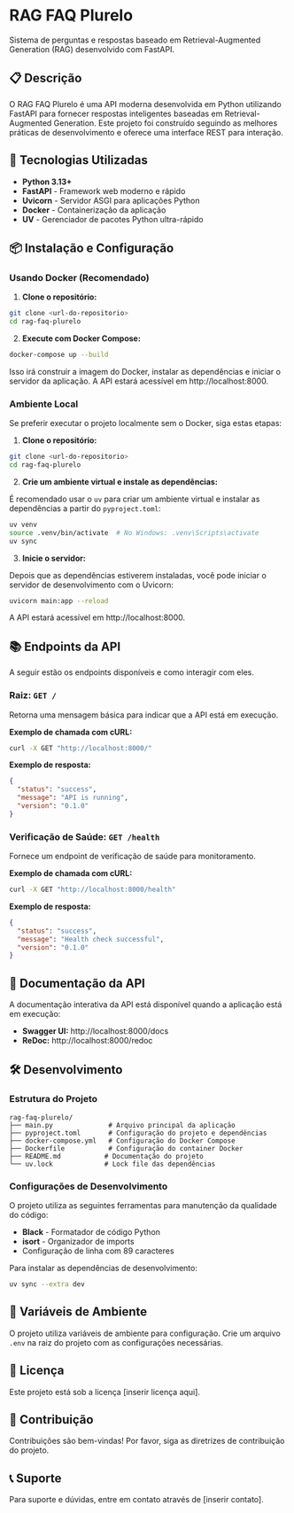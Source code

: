 # RAG FAQ Plurelo

Sistema de perguntas e respostas baseado em Retrieval-Augmented Generation (RAG) desenvolvido com FastAPI.

## 📋 Descrição

O RAG FAQ Plurelo é uma API moderna desenvolvida em Python utilizando FastAPI para fornecer respostas inteligentes baseadas em Retrieval-Augmented Generation. Este projeto foi construído seguindo as melhores práticas de desenvolvimento e oferece uma interface REST para interação.

## 🚀 Tecnologias Utilizadas

- **Python 3.13+**
- **FastAPI** - Framework web moderno e rápido
- **Uvicorn** - Servidor ASGI para aplicações Python
- **Docker** - Containerização da aplicação
- **UV** - Gerenciador de pacotes Python ultra-rápido

## 📦 Instalação e Configuração

### Usando Docker (Recomendado)

1. **Clone o repositório:**
```bash
git clone <url-do-repositorio>
cd rag-faq-plurelo
```

2. **Execute com Docker Compose:**
```bash
docker-compose up --build
```

Isso irá construir a imagem do Docker, instalar as dependências e iniciar o servidor da aplicação. A API estará acessível em http://localhost:8000.

### Ambiente Local

Se preferir executar o projeto localmente sem o Docker, siga estas etapas:

1. **Clone o repositório:**
```bash
git clone <url-do-repositorio>
cd rag-faq-plurelo
```

2. **Crie um ambiente virtual e instale as dependências:**

É recomendado usar o `uv` para criar um ambiente virtual e instalar as dependências a partir do `pyproject.toml`:

```bash
uv venv
source .venv/bin/activate  # No Windows: .venv\Scripts\activate
uv sync
```

3. **Inicie o servidor:**

Depois que as dependências estiverem instaladas, você pode iniciar o servidor de desenvolvimento com o Uvicorn:

```bash
uvicorn main:app --reload
```

A API estará acessível em http://localhost:8000.

## 📚 Endpoints da API

A seguir estão os endpoints disponíveis e como interagir com eles.

### Raiz: `GET /`
Retorna uma mensagem básica para indicar que a API está em execução.

**Exemplo de chamada com cURL:**
```bash
curl -X GET "http://localhost:8000/"
```

**Exemplo de resposta:**
```json
{
  "status": "success",
  "message": "API is running",
  "version": "0.1.0"
}
```

### Verificação de Saúde: `GET /health`
Fornece um endpoint de verificação de saúde para monitoramento.

**Exemplo de chamada com cURL:**
```bash
curl -X GET "http://localhost:8000/health"
```

**Exemplo de resposta:**
```json
{
  "status": "success",
  "message": "Health check successful",
  "version": "0.1.0"
}
```

## 📖 Documentação da API

A documentação interativa da API está disponível quando a aplicação está em execução:

- **Swagger UI:** http://localhost:8000/docs
- **ReDoc:** http://localhost:8000/redoc

## 🛠️ Desenvolvimento

### Estrutura do Projeto

```
rag-faq-plurelo/
├── main.py              # Arquivo principal da aplicação
├── pyproject.toml       # Configuração do projeto e dependências
├── docker-compose.yml   # Configuração do Docker Compose
├── Dockerfile           # Configuração do container Docker
├── README.md           # Documentação do projeto
└── uv.lock             # Lock file das dependências
```

### Configurações de Desenvolvimento

O projeto utiliza as seguintes ferramentas para manutenção da qualidade do código:

- **Black** - Formatador de código Python
- **isort** - Organizador de imports
- Configuração de linha com 89 caracteres

Para instalar as dependências de desenvolvimento:

```bash
uv sync --extra dev
```

## 🔧 Variáveis de Ambiente

O projeto utiliza variáveis de ambiente para configuração. Crie um arquivo `.env` na raiz do projeto com as configurações necessárias.

## 📄 Licença

Este projeto está sob a licença [inserir licença aqui].

## 🤝 Contribuição

Contribuições são bem-vindas! Por favor, siga as diretrizes de contribuição do projeto.

## 📞 Suporte

Para suporte e dúvidas, entre em contato através de [inserir contato].